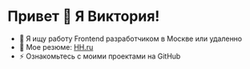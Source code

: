 # Привет 👋 Я Виктория!


<!--
**noizzer28/noizzer28** is a ✨ _special_ ✨ repository because its `README.md` (this file) appears on your GitHub profile.

Here are some ideas to get you started:

- 🔭 I’m currently working on ...
- 🌱 I’m currently learning ...
- 👯 I’m looking to collaborate on ...
- 🤔 I’m looking for help with ...
- 💬 Ask me about ...
- 📫 How to reach me: ...
- 😄 Pronouns: ...
- ⚡ Fun fact: ...
-->

- 🔭 Я ищу работу Frontend разработчиком в Москве или удаленно
- 💼 Мое резюме: [HH.ru](https://hh.ru/applicant/resumes/view?resume=ce2737cfff0ceacc2d0039ed1f4c4b434f7556&customDomain=1)
- ⚡ Ознакомьтесь с моими проектами на GitHub
  


